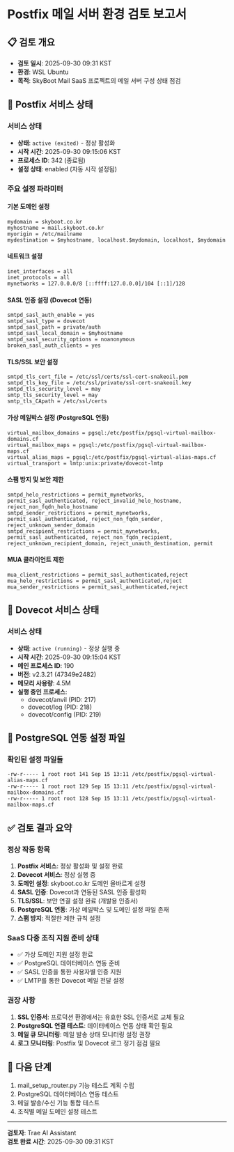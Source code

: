 # Postfix 메일 서버 환경 검토 보고서

## 📋 검토 개요
- **검토 일시**: 2025-09-30 09:31 KST
- **환경**: WSL Ubuntu
- **목적**: SkyBoot Mail SaaS 프로젝트의 메일 서버 구성 상태 점검

## 🔧 Postfix 서비스 상태

### 서비스 상태
- **상태**: `active (exited)` - 정상 활성화
- **시작 시간**: 2025-09-30 09:15:06 KST
- **프로세스 ID**: 342 (종료됨)
- **설정 상태**: enabled (자동 시작 설정됨)

### 주요 설정 파라미터

#### 기본 도메인 설정
```
mydomain = skyboot.co.kr
myhostname = mail.skyboot.co.kr
myorigin = /etc/mailname
mydestination = $myhostname, localhost.$mydomain, localhost, $mydomain
```

#### 네트워크 설정
```
inet_interfaces = all
inet_protocols = all
mynetworks = 127.0.0.0/8 [::ffff:127.0.0.0]/104 [::1]/128
```

#### SASL 인증 설정 (Dovecot 연동)
```
smtpd_sasl_auth_enable = yes
smtpd_sasl_type = dovecot
smtpd_sasl_path = private/auth
smtpd_sasl_local_domain = $myhostname
smtpd_sasl_security_options = noanonymous
broken_sasl_auth_clients = yes
```

#### TLS/SSL 보안 설정
```
smtpd_tls_cert_file = /etc/ssl/certs/ssl-cert-snakeoil.pem
smtpd_tls_key_file = /etc/ssl/private/ssl-cert-snakeoil.key
smtpd_tls_security_level = may
smtp_tls_security_level = may
smtp_tls_CApath = /etc/ssl/certs
```

#### 가상 메일박스 설정 (PostgreSQL 연동)
```
virtual_mailbox_domains = pgsql:/etc/postfix/pgsql-virtual-mailbox-domains.cf
virtual_mailbox_maps = pgsql:/etc/postfix/pgsql-virtual-mailbox-maps.cf
virtual_alias_maps = pgsql:/etc/postfix/pgsql-virtual-alias-maps.cf
virtual_transport = lmtp:unix:private/dovecot-lmtp
```

#### 스팸 방지 및 보안 제한
```
smtpd_helo_restrictions = permit_mynetworks, permit_sasl_authenticated, reject_invalid_helo_hostname, reject_non_fqdn_helo_hostname
smtpd_sender_restrictions = permit_mynetworks, permit_sasl_authenticated, reject_non_fqdn_sender, reject_unknown_sender_domain
smtpd_recipient_restrictions = permit_mynetworks, permit_sasl_authenticated, reject_non_fqdn_recipient, reject_unknown_recipient_domain, reject_unauth_destination, permit
```

#### MUA 클라이언트 제한
```
mua_client_restrictions = permit_sasl_authenticated,reject
mua_helo_restrictions = permit_sasl_authenticated,reject
mua_sender_restrictions = permit_sasl_authenticated,reject
```

## 🔧 Dovecot 서비스 상태

### 서비스 상태
- **상태**: `active (running)` - 정상 실행 중
- **시작 시간**: 2025-09-30 09:15:04 KST
- **메인 프로세스 ID**: 190
- **버전**: v2.3.21 (47349e2482)
- **메모리 사용량**: 4.5M
- **실행 중인 프로세스**:
  - dovecot/anvil (PID: 217)
  - dovecot/log (PID: 218)
  - dovecot/config (PID: 219)

## 📁 PostgreSQL 연동 설정 파일

### 확인된 설정 파일들
```
-rw-r----- 1 root root 141 Sep 15 13:11 /etc/postfix/pgsql-virtual-alias-maps.cf
-rw-r----- 1 root root 129 Sep 15 13:11 /etc/postfix/pgsql-virtual-mailbox-domains.cf
-rw-r----- 1 root root 128 Sep 15 13:11 /etc/postfix/pgsql-virtual-mailbox-maps.cf
```

## ✅ 검토 결과 요약

### 정상 작동 항목
1. **Postfix 서비스**: 정상 활성화 및 설정 완료
2. **Dovecot 서비스**: 정상 실행 중
3. **도메인 설정**: skyboot.co.kr 도메인 올바르게 설정
4. **SASL 인증**: Dovecot과 연동된 SASL 인증 활성화
5. **TLS/SSL**: 보안 연결 설정 완료 (개발용 인증서)
6. **PostgreSQL 연동**: 가상 메일박스 및 도메인 설정 파일 존재
7. **스팸 방지**: 적절한 제한 규칙 설정

### SaaS 다중 조직 지원 준비 상태
- ✅ 가상 도메인 지원 설정 완료
- ✅ PostgreSQL 데이터베이스 연동 준비
- ✅ SASL 인증을 통한 사용자별 인증 지원
- ✅ LMTP를 통한 Dovecot 메일 전달 설정

### 권장 사항
1. **SSL 인증서**: 프로덕션 환경에서는 유효한 SSL 인증서로 교체 필요
2. **PostgreSQL 연결 테스트**: 데이터베이스 연동 상태 확인 필요
3. **메일 큐 모니터링**: 메일 발송 상태 모니터링 설정 권장
4. **로그 모니터링**: Postfix 및 Dovecot 로그 정기 점검 필요

## 🎯 다음 단계
1. mail_setup_router.py 기능 테스트 계획 수립
2. PostgreSQL 데이터베이스 연동 테스트
3. 메일 발송/수신 기능 통합 테스트
4. 조직별 메일 도메인 설정 테스트

---
**검토자**: Trae AI Assistant  
**검토 완료 시간**: 2025-09-30 09:31 KST